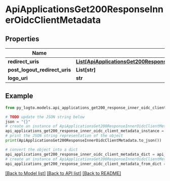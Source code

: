 # ApiApplicationsGet200ResponseInnerOidcClientMetadata


## Properties

Name | Type | Description | Notes
------------ | ------------- | ------------- | -------------
**redirect_uris** | [**List[ApiApplicationsGet200ResponseInnerOidcClientMetadataRedirectUrisInner]**](ApiApplicationsGet200ResponseInnerOidcClientMetadataRedirectUrisInner.md) |  | 
**post_logout_redirect_uris** | **List[str]** |  | 
**logo_uri** | **str** |  | [optional] 

## Example

```python
from py_logto.models.api_applications_get200_response_inner_oidc_client_metadata import ApiApplicationsGet200ResponseInnerOidcClientMetadata

# TODO update the JSON string below
json = "{}"
# create an instance of ApiApplicationsGet200ResponseInnerOidcClientMetadata from a JSON string
api_applications_get200_response_inner_oidc_client_metadata_instance = ApiApplicationsGet200ResponseInnerOidcClientMetadata.from_json(json)
# print the JSON string representation of the object
print(ApiApplicationsGet200ResponseInnerOidcClientMetadata.to_json())

# convert the object into a dict
api_applications_get200_response_inner_oidc_client_metadata_dict = api_applications_get200_response_inner_oidc_client_metadata_instance.to_dict()
# create an instance of ApiApplicationsGet200ResponseInnerOidcClientMetadata from a dict
api_applications_get200_response_inner_oidc_client_metadata_from_dict = ApiApplicationsGet200ResponseInnerOidcClientMetadata.from_dict(api_applications_get200_response_inner_oidc_client_metadata_dict)
```
[[Back to Model list]](../README.md#documentation-for-models) [[Back to API list]](../README.md#documentation-for-api-endpoints) [[Back to README]](../README.md)


